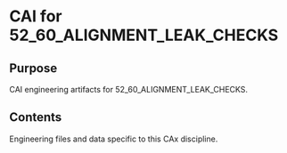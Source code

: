 # CAI for 52_60_ALIGNMENT_LEAK_CHECKS

## Purpose
CAI engineering artifacts for 52_60_ALIGNMENT_LEAK_CHECKS.

## Contents
Engineering files and data specific to this CAx discipline.
